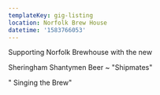 ```yaml
---
templateKey: gig-listing
location: Norfolk Brew House
datetime: '1583766053'
---
```

Supporting Norfolk Brewhouse with the new 

Sheringham Shantymen Beer ~ "Shipmates" 

" Singing the Brew"
